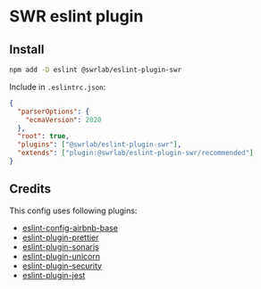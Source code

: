 # SWR eslint plugin

## Install

```sh
npm add -D eslint @swrlab/eslint-plugin-swr
```

Include in `.eslintrc.json`:

```json
{
  "parserOptions": {
    "ecmaVersion": 2020
  },
  "root": true,
  "plugins": ["@swrlab/eslint-plugin-swr"],
  "extends": ["plugin:@swrlab/eslint-plugin-swr/recommended"]
}
```

## Credits

This config uses following plugins:

- [eslint-config-airbnb-base](https://github.com/airbnb/javascript/blob/master/packages/eslint-config-airbnb-base/README.md)
- [eslint-plugin-prettier](https://github.com/prettier/eslint-plugin-prettier)
- [eslint-plugin-sonarjs](https://github.com/SonarSource/eslint-plugin-sonarjs)
- [eslint-plugin-unicorn](https://github.com/sindresorhus/eslint-plugin-unicorn)
- [eslint-plugin-security](https://github.com/nodesecurity/eslint-plugin-security)
- [eslint-plugin-jest](https://github.com/jest-community/eslint-plugin-jest)
